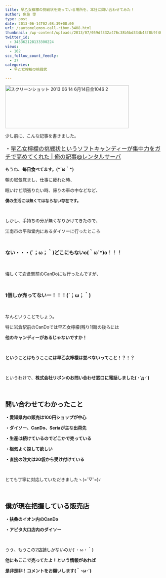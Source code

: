 ```yaml
---
title: 早乙女檸檬の挑戦状を売っている場所を、本社に問い合わせてみた！
author: 魚住 惇
type: post
date: 2013-06-14T02:08:39+00:00
url: /saotomelemon-call-ribon-3408.html
thumbnail: /wp-content/uploads/2013/07/059df332a476c38b5bd334b43f8b9f40.png
twitter_id:
  - 345362128133300224
views:
  - 102
scc_follow_count_feedly:
  - 37
categories:
  - 早乙女檸檬の挑戦状

---
```

<img decoding="async" loading="lazy" title="スクリーンショット_2013-06-14_6月14日金1046-2.png" src="/wp-content/uploads/2013/06/059df332a476c38b5bd334b43f8b9f40.png" alt="スクリーンショット 2013 06 14 6月14日金1046 2" width="400" height="139" border="0" />

<!--more-->

少し前に、こんな記事を書きました。

<p style="font-size: 18px;">
  ・<a rel="nofollow" href="http://192.168.11.200:8000/saotomelemon-candy-iyh-2694.html" target="_blank">早乙女檸檬の挑戦状というソフトキャンディーが集中力をガチで高めてくれた | 俺の記事@レンタルサーバ</a>
</p>

もうね、**毎日食べてます。(\*´ω｀\*)** 

朝の眠気覚まし、仕事に疲れた時、

眠いけど頑張りたい時、帰りの車の中などなど、

<p style="font-size: 13px;">
  <b>僕の生活には無くてはならない存在です。</b>
</p>

 

しかし、手持ちの分が無くなりかけてきたので、

江南市の平和堂内にあるダイソーに行ったところ

 

<p style="font-size: 16px;">
  <b>ない・・・(´；ω；｀)どこにもないo(｀ω´*)o！！！</b>
</p>

 

悔しくて岩倉駅前のCanDoにも行ったんですが、

 

<p style="font-size: 16px;">
  <b>1個しか売ってないー！！！(´；ω；｀)</b>
</p>

 

なんということでしょう。

特に岩倉駅前のCanDoでは早乙女檸檬(残り1個)の後ろには

**他のキャンディーがあるじゃないですか！**

 

**ということはもうここには早乙女檸檬は並べないってこと！？！？**

 

というわけで、**株式会社リボンのお問い合わせ窓口に電話しました( ･\`д･´)**

 

## 問い合わせてわかったこと

**・愛知県内の販売は100円ショップが中心**

**・ダイソー、CanDo、Seriaが主な出荷先**

**・生産は続けているのでどこかで売っている**

**・根気よく探して欲しい**

**・直接の注文は20袋から受け付けている**

 

とても丁寧に対応していただきましたヽ(=´▽\`=)ﾉ

 

## 僕が現在把握している販売店

**・扶桑のイオン内のCanDo**

**・アピタ大口店内のダイソー**

 

うう、もうこの2店舗しかないのか(´・ω・｀)

**他にもここで売ってたよ！という情報があれば**

**是非是非！コメントをお願いします(｀･ω･´)**